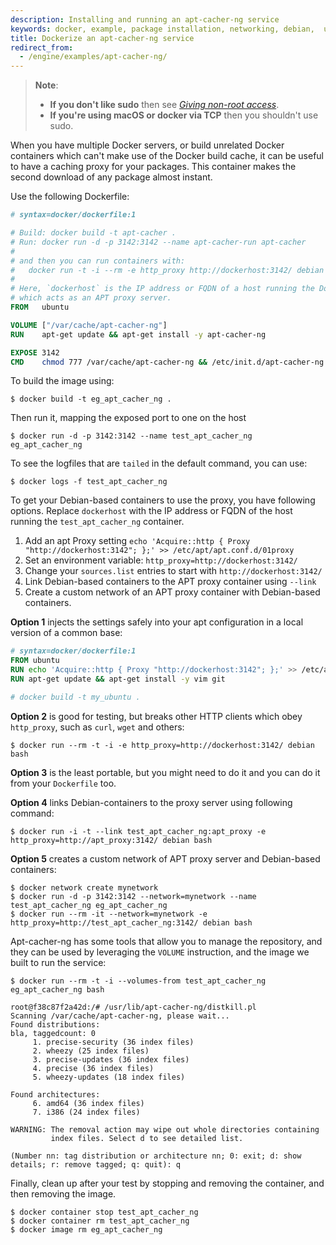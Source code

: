 ```yaml
---
description: Installing and running an apt-cacher-ng service
keywords: docker, example, package installation, networking, debian,  ubuntu
title: Dockerize an apt-cacher-ng service
redirect_from:
  - /engine/examples/apt-cacher-ng/
---
```


> **Note**:
> - **If you don't like sudo** then see
>   [*Giving non-root access*](../engine/install/linux-postinstall.md#manage-docker-as-a-non-root-user).
> - **If you're using macOS or docker via TCP** then you shouldn't use sudo.

When you have multiple Docker servers, or build unrelated Docker
containers which can't make use of the Docker build cache, it can be
useful to have a caching proxy for your packages. This container makes
the second download of any package almost instant.

Use the following Dockerfile:

```dockerfile
# syntax=docker/dockerfile:1

# Build: docker build -t apt-cacher .
# Run: docker run -d -p 3142:3142 --name apt-cacher-run apt-cacher
#
# and then you can run containers with:
#   docker run -t -i --rm -e http_proxy http://dockerhost:3142/ debian bash
#
# Here, `dockerhost` is the IP address or FQDN of a host running the Docker daemon
# which acts as an APT proxy server.
FROM   ubuntu

VOLUME ["/var/cache/apt-cacher-ng"]
RUN    apt-get update && apt-get install -y apt-cacher-ng

EXPOSE 3142
CMD    chmod 777 /var/cache/apt-cacher-ng && /etc/init.d/apt-cacher-ng start && tail -f /var/log/apt-cacher-ng/*
```

To build the image using:

```console
$ docker build -t eg_apt_cacher_ng .
```

Then run it, mapping the exposed port to one on the host

```console
$ docker run -d -p 3142:3142 --name test_apt_cacher_ng eg_apt_cacher_ng
```

To see the logfiles that are `tailed` in the default command, you can
use:

```console
$ docker logs -f test_apt_cacher_ng
```

To get your Debian-based containers to use the proxy, you have
following options. Replace `dockerhost` with the
IP address or FQDN of the host running the `test_apt_cacher_ng`
container.

1. Add an apt Proxy setting
   `echo 'Acquire::http { Proxy "http://dockerhost:3142"; };' >> /etc/apt/apt.conf.d/01proxy`
2. Set an environment variable:
   `http_proxy=http://dockerhost:3142/`
3. Change your `sources.list` entries to start with
   `http://dockerhost:3142/`
4. Link Debian-based containers to the APT proxy container using `--link`
5. Create a custom network of an APT proxy container with Debian-based containers.

**Option 1** injects the settings safely into your apt configuration in
a local version of a common base:

```dockerfile
# syntax=docker/dockerfile:1
FROM ubuntu
RUN echo 'Acquire::http { Proxy "http://dockerhost:3142"; };' >> /etc/apt/apt.conf.d/01proxy
RUN apt-get update && apt-get install -y vim git

# docker build -t my_ubuntu .
```

**Option 2** is good for testing, but breaks other HTTP clients
which obey `http_proxy`, such as `curl`, `wget` and others:

```console
$ docker run --rm -t -i -e http_proxy=http://dockerhost:3142/ debian bash
```

**Option 3** is the least portable, but you might need to do it and you can do it
from your `Dockerfile` too.

**Option 4** links Debian-containers to the proxy server using following command:

```console
$ docker run -i -t --link test_apt_cacher_ng:apt_proxy -e http_proxy=http://apt_proxy:3142/ debian bash
```

**Option 5** creates a custom network of APT proxy server and Debian-based containers:

```console
$ docker network create mynetwork
$ docker run -d -p 3142:3142 --network=mynetwork --name test_apt_cacher_ng eg_apt_cacher_ng
$ docker run --rm -it --network=mynetwork -e http_proxy=http://test_apt_cacher_ng:3142/ debian bash
```

Apt-cacher-ng has some tools that allow you to manage the repository,
and they can be used by leveraging the `VOLUME`
instruction, and the image we built to run the service:

```console
$ docker run --rm -t -i --volumes-from test_apt_cacher_ng eg_apt_cacher_ng bash

root@f38c87f2a42d:/# /usr/lib/apt-cacher-ng/distkill.pl
Scanning /var/cache/apt-cacher-ng, please wait...
Found distributions:
bla, taggedcount: 0
     1. precise-security (36 index files)
     2. wheezy (25 index files)
     3. precise-updates (36 index files)
     4. precise (36 index files)
     5. wheezy-updates (18 index files)

Found architectures:
     6. amd64 (36 index files)
     7. i386 (24 index files)

WARNING: The removal action may wipe out whole directories containing
         index files. Select d to see detailed list.

(Number nn: tag distribution or architecture nn; 0: exit; d: show details; r: remove tagged; q: quit): q
```

Finally, clean up after your test by stopping and removing the
container, and then removing the image.

```console
$ docker container stop test_apt_cacher_ng
$ docker container rm test_apt_cacher_ng
$ docker image rm eg_apt_cacher_ng
```
